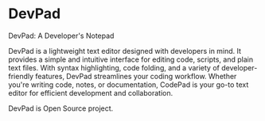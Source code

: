 # DevPad
DevPad: A Developer's Notepad

DevPad is a lightweight text editor designed with developers in mind. It provides a simple and intuitive interface for editing code, scripts, and plain text files. With syntax highlighting, code folding, and a variety of developer-friendly features, DevPad streamlines your coding workflow. Whether you're writing code, notes, or documentation, CodePad is your go-to text editor for efficient development and collaboration.

DevPad is Open Source project.
